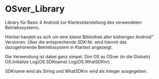 # OSver_Library
Library für Basic 4 Android zur Klartextdarstellung des verwendeten Betriebssystems.

Hierbei handelt es sich um eine kleine Bibliothek aller bisherigen Android™ Versionen. Über die entsprechende SDK-Nr. wird hiermit das dazugehörende Betriebssystem in Klartext angezeigt.

Die Verwendung ist dabei ganz simpel.
Dim OS as OSver (in die Globals)
OS.Initialize
Log(OS.SDKname)
Log(OS.WhatSDKnr)

SDKname wird als String und WhatSDKnr wird als Integer ausgegeben.
